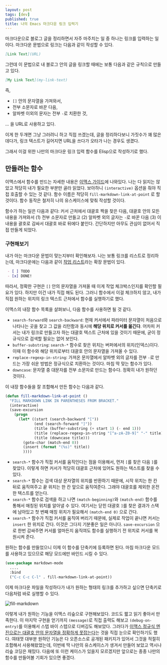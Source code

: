 ```yaml
---
layout: post
tags: [dev]
published: true
title: 나의 Emacs 마크다운 링크 입력기
---
```


 마크다운으로 블로그 글을 정리하면서 자주 마주치는 일 중 하나는 링크를
 입력하는 일이다. 마크다운 문법으로 링크는 다음과 같이 작성할 수 있다.

```markdown
[Link Text](URL)
```

 그런데 이 문법으로 내 블로그 안의 글을 링크할 때에는 보통 다음과 같은
 규칙으로 만들고 있다.

```markdown
[My Link Text](my-link-text)
```

 즉,
 - `[]` 안의 문자열을 가져와서,
 - 전부 소문자로 바꾼 다음,
 - 알파벳 이외의 문자는 전부 `-`로 치환한 것,

... 을 URL로 사용하고 있다.

 이게 한 두개면 그냥 그러려니 하고 직접 쓰겠는데, 글을 정리하다보니
 가짓수가 꽤 많은데다가, 링크 텍스트가 길어지면 URL을 쓰다가 오타가
 나는 경우도 생겼다.

 그래서 이걸 위한 나만의 마크다운 링크 입력 함수를 Elisp으로
 작성하기로 했다.

## 만들려는 함수

 이맥스에서 함수를 만드는 자세한 내용은 [이맥스
 가이드](https://www.gnu.org/software/emacs/manual/html_node/eintr/defun.html)에
 나와있다. 나는 다 읽지는 않았고 적당히 내가 필요한 부분만 골라
 읽었다. 보아하니 `(interactive)` 옵션을 줘야 직접 호출할 수 있는 것
 같다. 함수 이름은 적당히 `fill-markdown-link-at-point` 로 할
 것이다. 함수 동작은 철저히 나의 유스케이스에 맞춰 작성할 것이다.

 함수가 하는 일은 다음과 같다: 커서 근처에서 대괄호 짝을 찾은 다음,
 대괄호 안의 모든 내용을 가져와서 (1) 전부 소문자로 만들고 (2) 알파벳
 외의 글자는 `-`로 바꾼 다음 (3) 이 내용을 괄호로 감싸서 대괄호 바로
 뒤에다 붙인다. 간단하지만 아무도 관심이 없어서 직접 만들게 되었다.


### 구현해보기

 내가 아는 마크다운 문법이 맞는지부터 확인해보자. 나는 보통 링크를
 리스트로 정리하는데, 마크다운에는 다음과 같이 [작업
 리스트](https://www.markdownguide.org/extended-syntax/#task-lists)라는
 확장 문법이 있다.

```markdown
 - [ ] TODO
 - [x] DONE!
```

 따라서, 정확한 구현은 `[]` 안의 문자열을 가져올 때 이게 작업
 체크박스인지를 확인할 필요가 있다. 하지만 이건 내가 직접 해도
 된다. 그러니 함수에서 이걸 체크하지 않고, 내가 직접 원하는 위치의
 링크 텍스트 근처에서 함수를 실행하기로 했다.

 이맥스의 내장 함수 목록을 살펴보니, 다음 함수를 사용하면 될 것 같다.
 - `search-forward`와 `search-backward`: 현재 커서에서 파라미터
   문자열이 처음으로 나타나는 곳을 찾고 그 값을 리턴함과 동시에 **해당
   위치로 커서를 옮긴다**. 어차피 커서는 내가 링크로 만들고자 하는
   대괄호 텍스트 근처에 있을 것이기 때문에, 굳이 정규식으로 검색할
   필요는 없어 보인다.
 - `buffer-substring`: `search-*` 함수로 찾은 위치는 버퍼에서의
   위치(인덱스)이다. 이때 이 함수와 해당 위치로부터 대괄호 안의
   문자열을 가져올 수 있다.
 - `replace-regexp-in-string`: 가져온 문자열에서 알파벳 외의 글자를
   전부 `-`로 만드는 가장 쉬운 방법은 정규식으로 치환하는 것이다. 마침
   딱 맞는 함수가 있다.
 - `downcase`: 문자열 중 대문자를 전부 소문자로 만드는 함수다. 정확히
   내가 원하던 것이다.

 이 내장 함수들을 잘 조합해서 만든 함수는 다음과 같다.

```lisp
(defun fill-markdown-link-at-point ()
  "FILL MARKDOWN LINK IN PARENTHESES FROM BRACKET."
  (interactive)
  (save-excursion
    (progn
      (let* ((start (search-backward "["))
             (end (search-forward "]"))
             (title (buffer-substring (+ start 1) (- end 1)))
             (title (replace-regexp-in-string "[^a-zA-Z0-9]" "-" title))
             (title (downcase title)))
        (goto-char (match-end 0))
        (insert (format "(%s)" title))
        ))))
```

 - `search-*` 함수가 직접 커서를 움직인다는 점을 이용해서, 먼저 `[`를
   찾은 다음 `]`를 찾았다. 이렇게 하면 커서가 적당히 대괄호 근처에
   있어도 원하는 텍스트를 찾을 수 있다.
 - `search-*` 함수는 검색 대상 문자열의 위치를 반환하기 때문에, 시작
   위치는 한 칸 뒤로 움직여주고 끝 위치는 한 칸 앞으로
   움직여준다. 그래야 대괄호를 제외한 온전한 텍스트를 얻는다.
 - `search-*` 함수로 검색을 하고 나면 `(match-beginning)`와
   `(match-end)` 함수를 통해서 매칭된 위치를 알아낼 수 있다. 여기서는
   닫힌 대괄호 `]`를 찾은 결과가 스택에 남아있고 첫 번째 매칭 위치가
   필요해서 `(match-end 0)` 으로 간다.
 - `search-*` 함수가 직접 커서를 움직여 버리기 때문에, 실제로 작업이
   끝나면 커서는 `insert` 한 위치로 간다. 이것은 그다지 기분좋은 일은
   아니다. `save-excursion` 으로 한번 감싸주면 커서를 얼마든지
   움직여도 함수를 실행하기 전 위치로 커서를 복원시켜 준다.

 원하는 함수를 만들었으니 이제 이 함수를 단축키에 등록하면 된다. 마침
 마크다운 모드를 사용하고 있으므로 해당 모드에만 바인드 시킬 수 있다.

```lisp
(use-package markdown-mode
  ....
  :bind
  ("C-c C-c C-l" . fill-markdown-link-at-point))
```

 이제 마크다운 파일을 작성하다가 내가 원하는 형태의 링크를 추가하고
 싶으면 단축키로 다음처럼 바로 실행할 수 있다.

![fill-markdown]({{site.url}}/assets/img/fill-markdown.gif)

 이렇게 내가 원하는 기능을 이맥스 리슾으로 구현해보았다. 코드도 짧고
 읽기 좋아서 만족한다. 이 마지막 구현을 얻기까지 `(message)`로 직접
 출력도 해보고 `(debug-on-entry)`를 이용해서 스텝 바이 스텝으로
 디버깅도 해보았다. 그러다가 [이맥스 정규식 엔진으로는 대괄호 안의
 문자열을 정확하게 못잡는다](https://stackoverflow.com/a/11865109)는
 것을 직접 눈으로 확인하기도 했다. 여태껏 대부분 원하던 기능은 다
 오픈소스로 공개된 패키지가 있어서 그것을 적절히 조합해서
 사용해왔었는데, 이번에 딱 나만의 유스케이스가 생겨서 만들어 보았고
 역시나 리슾 코딩은 재밌다. 다음에 또 이런 케이스가 있을지 모르겠지만
 앞으로는 종종 나만의 함수를 만들어볼 기회가 있으면 좋겠다.
